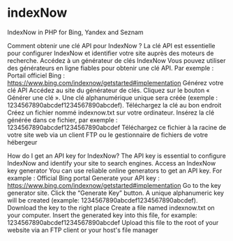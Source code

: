 # indexNow
IndexNow in PHP for Bing, Yandex and Seznam

Comment obtenir une clé API pour IndexNow ?
La clé API est essentielle pour configurer IndexNow et identifier votre site auprès des moteurs de recherche.
Accédez à un générateur de clés IndexNow
Vous pouvez utiliser des générateurs en ligne fiables pour obtenir une clé API. Par exemple :
Portail officiel Bing : https://www.bing.com/indexnow/getstarted#implementation
Générez votre clé API
Accédez au site du générateur de clés.
Cliquez sur le bouton « Générer une clé ».
Une clé alphanumérique unique sera créée (exemple : 1234567890abcdef1234567890abcdef).
Téléchargez la clé au bon endroit
Créez un fichier nommé indexnow.txt sur votre ordinateur.
Insérez la clé générée dans ce fichier, par exemple : 1234567890abcdef1234567890abcdef
Téléchargez ce fichier à la racine de votre site web via un client FTP ou le gestionnaire de fichiers de votre hébergeur

How do I get an API key for IndexNow?
The API key is essential to configure IndexNow and identify your site to search engines.
Access an IndexNow key generator
You can use reliable online generators to get an API key. For example :
Official Bing portal
Generate your API key : https://www.bing.com/indexnow/getstarted#implementation
Go to the key generator site.
Click the “Generate Key” button.
A unique alphanumeric key will be created (example: 1234567890abcdef1234567890abcdef).
Download the key to the right place
Create a file named indexnow.txt on your computer.
Insert the generated key into this file, for example: 1234567890abcdef1234567890abcdef
Upload this file to the root of your website via an FTP client or your host's file manager
